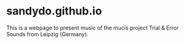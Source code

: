 # sandydo.github.io
This is a webpage to present music of the mucis project Trial & Error Sounds from Leipzig (Germany).

